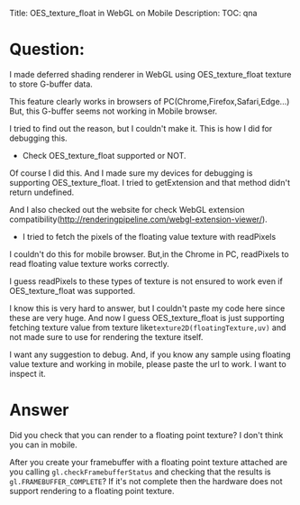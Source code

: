 Title: OES_texture_float in WebGL on Mobile
Description:
TOC: qna

# Question:

I made deferred shading renderer in WebGL using OES_texture_float texture to store G-buffer data.

This feature clearly works in browsers of PC(Chrome,Firefox,Safari,Edge...)
But, this G-buffer seems not working in Mobile browser.

I tried to find out the reason, but I couldn't make it. This is how I did for debugging this.

* Check OES_texture_float supported or NOT.

Of course I did this. And I made sure my devices for debugging is supporting OES_texture_float.
I tried to getExtension and that method didn't return undefined.

 And I also checked out the website for check WebGL extension compatibility(http://renderingpipeline.com/webgl-extension-viewer/).

* I tried to fetch the pixels of the floating value texture with readPixels

I couldn't do this for mobile browser. But,in the Chrome in PC, readPixels to read floating value texture works correctly.

I guess readPixels to these types of texture is not ensured to work even if OES_texture_float was supported.


I know this is very hard to answer, but I couldn't paste my code here since these are very huge. And now I guess OES_texture_float is just supporting fetching texture value from texture like`texture2D(floatingTexture,uv)` and not made sure to use for rendering the texture itself.

I want any suggestion to debug. And, if you know any sample using floating value texture and working in mobile, please paste the url to work. I want to inspect it.


# Answer

Did you check that you can render to a floating point texture? I don't think you can in mobile.

After you create your framebuffer with a floating point texture attached are you calling `gl.checkFramebufferStatus` and checking that the results is `gl.FRAMEBUFFER_COMPLETE`? If it's not complete then the hardware does not support rendering to a floating point texture.
